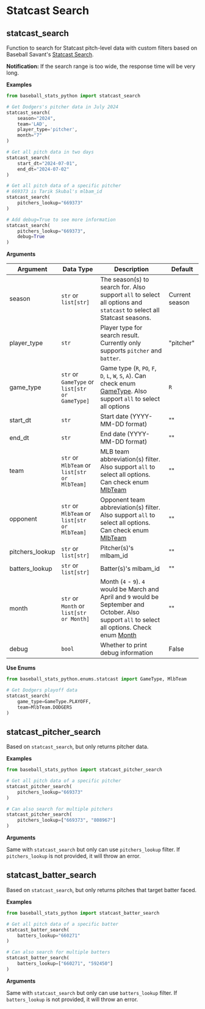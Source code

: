 # Statcast Search

## statcast_search

Function to search for Statcast pitch-level data with custom filters based on Baseball Savant's [Statcast Search](https://baseballsavant.mlb.com/statcast_search).

**Notification:** If the search range is too wide, the response time will be very long.

**Examples**

```python
from baseball_stats_python import statcast_search

# Get Dodgers's pitcher data in July 2024
statcast_search(
    season="2024",
    team='LAD',
    player_type='pitcher',
    month="7"
)

# Get all pitch data in two days
statcast_search(
    start_dt="2024-07-01",
    end_dt="2024-07-02"
)

# Get all pitch data of a specific pitcher
# 669373 is Tarik Skubal's mlbam_id
statcast_search(
    pitchers_lookup="669373"
)

# Add debug=True to see more information
statcast_search(
    pitchers_lookup="669373",
    debug=True
)
```

**Arguments**

| Argument        | Data Type                                      | Description                                                                                                                                                                | Default        |
| --------------- | ---------------------------------------------- | -------------------------------------------------------------------------------------------------------------------------------------------------------------------------- | -------------- |
| season          | `str` or `  list[str]`                         | The season(s) to search for. Also support `all` to select all options and `statcast` to select all Statcast seasons.                                                       | Current season |
| player_type     | `str`                                          | Player type for search result. Currently only supports `pitcher` and `batter`.                                                                                             | "pitcher"      |
| game_type       | `str` or `GameType` or `list[str or GameType]` | Game type (`R`, `PO`, `F`, `D`, `L`, `W`, `S`, `A`). Can check enum [GameType](../enums/statcast.py). Also support `all` to select all options                             | `R`            |
| start_dt        | `str`                                          | Start date (YYYY-MM-DD format)                                                                                                                                             | ""             |
| end_dt          | `str`                                          | End date (YYYY-MM-DD format)                                                                                                                                               | ""             |
| team            | `str` or `MlbTeam` or `list[str or MlbTeam]`   | MLB team abbreviation(s) filter. Also support `all` to select all options. Can check enum [MlbTeam](../enums/statcast.py)                                                  | ""             |
| opponent        | `str` or `MlbTeam` or `list[str or MlbTeam]`   | Opponent team abbreviation(s) filter. Also support `all` to select all options. Can check enum [MlbTeam](../enums/statcast.py)                                             | ""             |
| pitchers_lookup | `str` or `list[str]`                           | Pitcher(s)'s mlbam_id                                                                                                                                                      | ""             |
| batters_lookup  | `str` or `list[str]`                           | Batter(s)'s mlbam_id                                                                                                                                                       | ""             |
| month           | `str` or `Month` or `list[str or Month]`       | Month (`4` - `9`). `4` would be March and April and `9` would be September and October. Also support `all` to select all options. Check enum [Month](../enums/statcast.py) | ""             |
| debug           | `bool`                                         | Whether to print debug information                                                                                                                                         | False          |

**Use Enums**

```python
from baseball_stats_python.enums.statcast import GameType, MlbTeam

# Get Dodgers playoff data
statcast_search(
    game_type=GameType.PLAYOFF,
    team=MlbTeam.DODGERS
)
```

## statcast_pitcher_search

Based on `statcast_search`, but only returns pitcher data.

**Examples**

```python
from baseball_stats_python import statcast_pitcher_search

# Get all pitch data of a specific pitcher
statcast_pitcher_search(
    pitchers_lookup="669373"
)

# Can also search for multiple pitchers
statcast_pitcher_search(
    pitchers_lookup=["669373", "808967"]
)
```

**Arguments**

Same with `statcast_search` but only can use `pitchers_lookup` filter. If `pitchers_lookup` is not provided, it will throw an error.

## statcast_batter_search

Based on `statcast_search`, but only returns pitches that target batter faced.

**Examples**

```python
from baseball_stats_python import statcast_batter_search

# Get all pitch data of a specific batter
statcast_batter_search(
    batters_lookup="660271"
)

# Can also search for multiple batters
statcast_batter_search(
    batters_lookup=["660271", "592450"]
)
```

**Arguments**

Same with `statcast_search` but only can use `batters_lookup` filter. If `batters_lookup` is not provided, it will throw an error.
